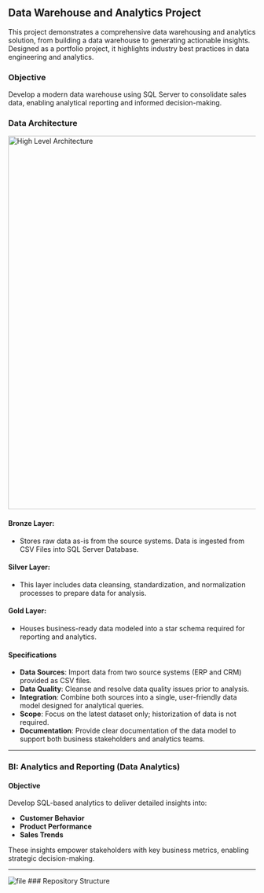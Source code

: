 ## Data Warehouse and Analytics Project
This project demonstrates a comprehensive data warehousing and analytics solution, from building a data warehouse to generating actionable insights. Designed as a portfolio project, it highlights industry best practices in data engineering and analytics.
### Objective 
Develop a modern data warehouse using SQL Server to consolidate sales data, enabling analytical reporting and informed decision-making.

### Data Architecture
<img width="760" alt="High Level Architecture" src="https://github.com/user-attachments/assets/84c575e5-b0b7-475b-bf1c-f0415f7d98a9" />

#### Bronze Layer:
- Stores raw data as-is from the source systems. Data is ingested from CSV Files into SQL Server Database.
#### Silver Layer: 
- This layer includes data cleansing, standardization, and normalization processes to prepare data for analysis.
#### Gold Layer:
- Houses business-ready data modeled into a star schema required for reporting and analytics.

#### Specifications
- **Data Sources**: Import data from two source systems (ERP and CRM) provided as CSV files.
- **Data Quality**: Cleanse and resolve data quality issues prior to analysis.
- **Integration**: Combine both sources into a single, user-friendly data model designed for analytical queries.
- **Scope**: Focus on the latest dataset only; historization of data is not required.
- **Documentation**: Provide clear documentation of the data model to support both business stakeholders and analytics teams.

---

### BI: Analytics and Reporting (Data Analytics)

#### Objective
Develop SQL-based analytics to deliver detailed insights into:
- **Customer Behavior**
- **Product Performance**
- **Sales Trends**

These insights empower stakeholders with key business metrics, enabling strategic decision-making.

---

![file](https://github.com/user-attachments/assets/58cb4f92-3713-47a5-9dda-c2d4991f3be5) ### Repository Structure




